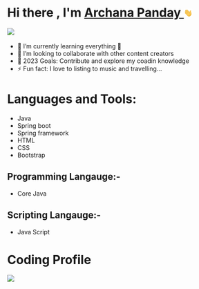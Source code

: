 <h1> Hi there , I'm <a href="https://www.linkedin.com/in/archana333cse/">Archana Panday </a> <img src="https://raw.githubusercontent.com/ABSphreak/ABSphreak/master/gifs/Hi.gif" width="4%"></a></h1>
<a href="https://github.com/archana333cse/"></a>
            <img src="https://komarev.com/ghpvc/?username=shubh-151">
        

- 🌱 I’m currently learning everything 🤣
- 👯 I’m looking to collaborate with other content creators
- 🥅 2023 Goals: Contribute and explore my coadin knowledge
- ⚡ Fun fact: I love to listing to music and travelling...

<h1>Languages and Tools:</h1>
 <ul>           
            <li>Java</li>
             <li>Spring boot</li>
             <li>Spring framework</li>
             <li>HTML</li>
            <li>CSS</li>
            <li>Bootstrap</li>
 </ul>
<h2>Programming Langauge:-</h2>
<ul>
            <li>Core Java</li>     
                       
          
</ul>
<h2>Scripting Langauge:-</h2>
<ul>
            <li>Java Script</li>
</ul>



 <h1>Coding Profile</h1>
 <!--<a href="https://www.hackerrank.com/shubhin151"><img src="https://info.hackerrank.com/rs/487-WAY-049/images/Podcast-ChannelCover-Final.jpg" width="40" /></a>-->
 <a href="https://auth.geeksforgeeks.org/user/archana333.cse/profile"><img src="https://media.geeksforgeeks.org/wp-content/cdn-uploads/20190710102234/download3.png" width="40"></a>







